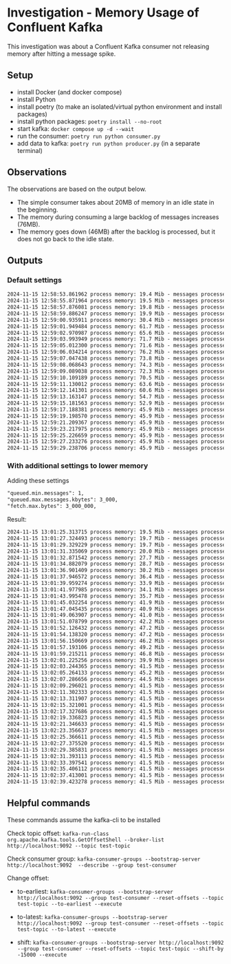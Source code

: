 # Investigation - Memory Usage of Confluent Kafka

This investigation was about a Confluent Kafka consumer not releasing memory after hitting a message spike.

## Setup

- install Docker (and docker compose)
- install Python
- install poetry (to make an isolated/virtual python environment and install packages)
- install python packages: `poetry install --no-root`
- start kafka: `docker compose up -d --wait`
- run the consumer: `poetry run python consumer.py`
- add data to kafka: `poetry run python producer.py` (in a separate terminal)

## Observations

The observations are based on the output below.

- The simple consumer takes about 20MB of memory in an idle state in the beginning.
- The memory during consuming a large backlog of messages increases (76MB).
- The memory goes down (46MB) after the backlog is processed, but it does not go back to the idle state.

## Outputs

### Default settings

```txt
2024-11-15 12:58:53.861962 process memory: 19.4 Mib - messages processed: 0
2024-11-15 12:58:55.871964 process memory: 19.5 Mib - messages processed: 0
2024-11-15 12:58:57.876081 process memory: 19.8 Mib - messages processed: 0
2024-11-15 12:58:59.886247 process memory: 19.9 Mib - messages processed: 0
2024-11-15 12:59:00.935911 process memory: 30.4 Mib - messages processed: 15000
2024-11-15 12:59:01.949484 process memory: 61.7 Mib - messages processed: 15000
2024-11-15 12:59:02.970987 process memory: 65.6 Mib - messages processed: 15000
2024-11-15 12:59:03.993949 process memory: 71.7 Mib - messages processed: 15000
2024-11-15 12:59:05.012300 process memory: 71.6 Mib - messages processed: 15000
2024-11-15 12:59:06.034214 process memory: 76.2 Mib - messages processed: 15000
2024-11-15 12:59:07.047438 process memory: 73.8 Mib - messages processed: 15000
2024-11-15 12:59:08.068643 process memory: 74.3 Mib - messages processed: 15000
2024-11-15 12:59:09.089038 process memory: 72.3 Mib - messages processed: 15000
2024-11-15 12:59:10.109189 process memory: 70.5 Mib - messages processed: 15000
2024-11-15 12:59:11.130012 process memory: 63.6 Mib - messages processed: 15000
2024-11-15 12:59:12.141301 process memory: 60.6 Mib - messages processed: 15000
2024-11-15 12:59:13.163147 process memory: 54.7 Mib - messages processed: 15000
2024-11-15 12:59:15.181563 process memory: 52.9 Mib - messages processed: 5000
2024-11-15 12:59:17.188381 process memory: 45.9 Mib - messages processed: 0
2024-11-15 12:59:19.198570 process memory: 45.9 Mib - messages processed: 0
2024-11-15 12:59:21.209367 process memory: 45.9 Mib - messages processed: 0
2024-11-15 12:59:23.217975 process memory: 45.9 Mib - messages processed: 0
2024-11-15 12:59:25.226659 process memory: 45.9 Mib - messages processed: 0
2024-11-15 12:59:27.233276 process memory: 45.9 Mib - messages processed: 0
2024-11-15 12:59:29.238706 process memory: 45.9 Mib - messages processed: 0
```

### With additional settings to lower memory

Adding these settings

```txt
"queued.min.messages": 1,
"queued.max.messages.kbytes": 3_000,
"fetch.max.bytes": 3_000_000,
````

Result:

```txt
2024-11-15 13:01:25.313715 process memory: 19.5 Mib - messages processed: 0
2024-11-15 13:01:27.324493 process memory: 19.7 Mib - messages processed: 0
2024-11-15 13:01:29.329229 process memory: 19.7 Mib - messages processed: 0
2024-11-15 13:01:31.335069 process memory: 20.0 Mib - messages processed: 0
2024-11-15 13:01:32.871542 process memory: 27.7 Mib - messages processed: 15000
2024-11-15 13:01:34.882079 process memory: 28.7 Mib - messages processed: 3140
2024-11-15 13:01:36.901409 process memory: 30.2 Mib - messages processed: 11861
2024-11-15 13:01:37.946572 process memory: 36.4 Mib - messages processed: 15000
2024-11-15 13:01:39.959274 process memory: 33.9 Mib - messages processed: 5000
2024-11-15 13:01:41.977985 process memory: 34.1 Mib - messages processed: 10000
2024-11-15 13:01:43.995478 process memory: 35.7 Mib - messages processed: 10000
2024-11-15 13:01:45.032254 process memory: 41.9 Mib - messages processed: 15000
2024-11-15 13:01:47.045435 process memory: 40.9 Mib - messages processed: 5000
2024-11-15 13:01:49.063907 process memory: 41.0 Mib - messages processed: 10000
2024-11-15 13:01:51.078799 process memory: 42.2 Mib - messages processed: 10000
2024-11-15 13:01:52.126432 process memory: 47.2 Mib - messages processed: 15000
2024-11-15 13:01:54.138320 process memory: 47.2 Mib - messages processed: 5000
2024-11-15 13:01:56.150669 process memory: 46.2 Mib - messages processed: 10000
2024-11-15 13:01:57.193106 process memory: 49.2 Mib - messages processed: 15000
2024-11-15 13:01:59.215211 process memory: 46.8 Mib - messages processed: 15000
2024-11-15 13:02:01.225256 process memory: 39.9 Mib - messages processed: 0
2024-11-15 13:02:03.244365 process memory: 41.5 Mib - messages processed: 10000
2024-11-15 13:02:05.264133 process memory: 45.2 Mib - messages processed: 10000
2024-11-15 13:02:07.286656 process memory: 44.5 Mib - messages processed: 9999
2024-11-15 13:02:09.296021 process memory: 41.5 Mib - messages processed: 0
2024-11-15 13:02:11.302333 process memory: 41.5 Mib - messages processed: 0
2024-11-15 13:02:13.311907 process memory: 41.5 Mib - messages processed: 0
2024-11-15 13:02:15.321001 process memory: 41.5 Mib - messages processed: 0
2024-11-15 13:02:17.327686 process memory: 41.5 Mib - messages processed: 0
2024-11-15 13:02:19.336823 process memory: 41.5 Mib - messages processed: 0
2024-11-15 13:02:21.346633 process memory: 41.5 Mib - messages processed: 0
2024-11-15 13:02:23.356637 process memory: 41.5 Mib - messages processed: 0
2024-11-15 13:02:25.366611 process memory: 41.5 Mib - messages processed: 0
2024-11-15 13:02:27.375520 process memory: 41.5 Mib - messages processed: 0
2024-11-15 13:02:29.385831 process memory: 41.5 Mib - messages processed: 0
2024-11-15 13:02:31.393113 process memory: 41.5 Mib - messages processed: 0
2024-11-15 13:02:33.397541 process memory: 41.5 Mib - messages processed: 0
2024-11-15 13:02:35.406112 process memory: 41.5 Mib - messages processed: 0
2024-11-15 13:02:37.413001 process memory: 41.5 Mib - messages processed: 0
2024-11-15 13:02:39.423278 process memory: 41.5 Mib - messages processed: 0
```

## Helpful commands

These commands assume the kafka-cli to be installed

Check topic offset:
`kafka-run-class org.apache.kafka.tools.GetOffsetShell --broker-list http://localhost:9092 --topic test-topic`

Check consumer group:
`kafka-consumer-groups --bootstrap-server http://localhost:9092  --describe --group test-consumer`

Change offset:

- to-earliest:
`kafka-consumer-groups --bootstrap-server http://localhost:9092 --group test-consumer --reset-offsets --topic test-topic --to-earliest --execute`

- to-latest:
`kafka-consumer-groups --bootstrap-server http://localhost:9092 --group test-consumer --reset-offsets --topic test-topic --to-latest --execute`

- shift:
`kafka-consumer-groups --bootstrap-server http://localhost:9092 --group test-consumer --reset-offsets --topic test-topic --shift-by -15000 --execute`
